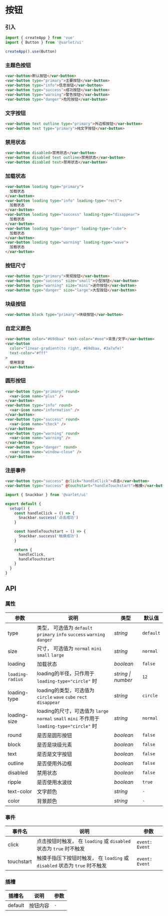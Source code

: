 # 按钮

### 引入

```js
import { createApp } from 'vue'
import { Button } from '@varlet/ui'

createApp().use(Button)
```

### 主题色按钮

```html
<var-button>默认按钮</var-button>
<var-button type="primary">主要按钮</var-button>
<var-button type="info">信息按钮</var-button>
<var-button type="success">成功按钮</var-button>
<var-button type="warning">警告按钮</var-button>
<var-button type="danger">危险按钮</var-button>
```

### 文字按钮

```html
<var-button text outline type="primary">外边框按钮</var-button>
<var-button text type="primary">纯文字按钮</var-button>
```

### 禁用状态

```html
<var-button disabled>禁用状态</var-button>
<var-button disabled text outline>禁用状态</var-button>
<var-button disabled text>禁用状态</var-button>
```

### 加载状态

```html
<var-button loading type="primary">
  加载状态
</var-button>
<var-button loading type="info" loading-type="rect">
  加载状态
</var-button>
<var-button loading type="success" loading-type="disappear">
  加载状态
</var-button>
<var-button loading type="danger" loading-type="cube">
  加载状态
</var-button>
<var-button loading type="warning" loading-type="wave">
  加载状态
</var-button>
```

### 按钮尺寸

```html
<var-button type="primary">常规按钮</var-button>
<var-button type="success" size="small">小型按钮</var-button>
<var-button type="warning" size="mini">迷你按钮</var-button>
<var-button type="danger" size="large">大型按钮</var-button>
```

### 块级按钮

```html
<var-button block type="primary">块级按钮</var-button>
```

### 自定义颜色

```html
<var-button color="#69dbaa" text-color="#eee">背景/文字</var-button>
<var-button
  color="linear-gradient(to right, #69dbaa, #3a7afe)"
  text-color="#fff"
>
  使用渐变
</var-button>
```

### 圆形按钮

```html
<var-button type="primary" round>
  <var-icon name="plus" />
</var-button>
<var-button type="info" round>
  <var-icon name="information" />
</var-button>
<var-button type="success" round>
  <var-icon name="check" />
</var-button>
<var-button type="warning" round>
  <var-icon name="warning" />
</var-button>
<var-button type="danger" round>
  <var-icon name="window-close" />
</var-button>
```

### 注册事件

```html
<var-button type="success" @click="handleClick">点击</var-button>
<var-button type="success" @touchstart="handleTouchstart">触摸</var-button>
```

```js
import { Snackbar } from '@varlet/ui'

export default {
  setup() {
    const handleClick = () => {
      Snackbar.success('点击成功')
    }

    const handleTouchstart = () => {
      Snackbar.success('触摸成功')
    }

    return {
      handleClick,
      handleTouchstart
    }
  }
}
```

## API

### 属性

| 参数 | 说明 | 类型 | 默认值 | 
| --- | --- | --- | --- | 
| type | 类型， 可选值为 `default` `primary` `info` `success` `warning` `danger` | _string_ | `default` |
| size | 尺寸， 可选值为 `normal` `mini` `small` `large` | _string_ | `normal` |
| loading | 加载状态 | _boolean_ | `false` |  
| `loading-radius` | loading的半径，只作用于 `loading-type="circle"` 时 | _string \| number_ | `12` |
| loading-type | loading的类型，可选值为 `circle` `wave` `cube` `rect` `disappear` | _string_ | `circle` |
| loading-size | loading的尺寸，可选值为 `large` `normal` `small` `mini` 不作用于 `loading-type="circle"` 时 | _string_ | `normal` |
| round | 是否是圆形按钮 | _boolean_ | `false` | 
| block | 是否是块级元素 | _boolean_ | `false` | 
| text | 是否是文字按钮 | _boolean_ | `false` |
| outline | 是否使用外边框 | _boolean_ | `false` |
| disabled | 禁用状态 | _boolean_ | `false` |
| ripple | 是否使用水波纹 | _boolean_ | `true` |
| text-color | 文字颜色 | _string_ | `-` |
| color | 背景颜色 | _string_ | `-` |

### 事件

| 事件名 | 说明 | 参数 |
| --- | --- | --- |
| click | 点击按钮时触发， 在 `loading` 或 `disabled` 状态为 `true` 时不触发 | `event: Event` |
| touchstart | 触摸手指压下按钮时触发， 在 `loading` 或 `disabled` 状态为 `true` 时不触发 | `event: Event` |

### 插槽

| 插槽名 | 说明 | 参数 |
| --- | --- | --- |
| default | 按钮内容 | `-` |

